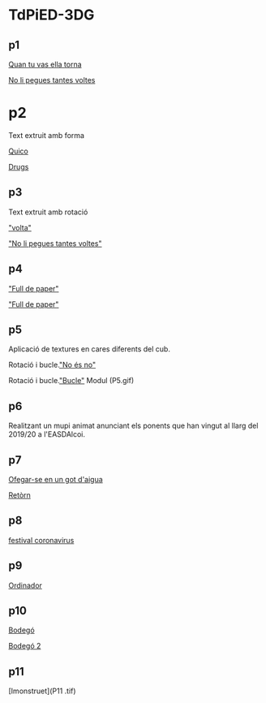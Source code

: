 # TdPiED-3DG
## p1
[Quan tu vas ella torna](P1.gif)

[No li pegues tantes voltes](P1Blanc.gif)

#  p2
Text extruit amb forma 

[Quico](P2m.gif)

[Drugs](P2/1.gif)

##  p3
Text extruit amb rotació

["volta"](P3.gif)

["No li pegues tantes voltes"](P3/1.gif)

## p4
["Full de paper"](P4.gif)

["Full de paper"](P4/1.gif)

## p5 
Aplicació de textures en cares diferents del cub. 

Rotació i bucle.["No és no"](P55.gif)

Rotació i bucle.["Bucle"](P5/1.gif) Modul (P5.gif) 

## p6
Realitzant un mupi animat anunciant els ponents que han vingut al llarg del 2019/20 a l'EASDAlcoi.

## p7
[Ofegar-se en un got d'aigua](P7.gif)

[Retòrn](P7B.gif)

## p8
[festival coronavirus](P8.tif)
    
## p9
[Ordinador](p9.tif)

## p10
[Bodegó](p10B.tif)

[Bodegó 2](P10.tif)

## p11

[Imonstruet](P11 .tif)

